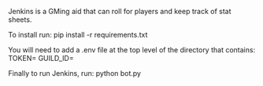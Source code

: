 Jenkins is a GMing aid that can roll for players and keep track of stat sheets.

To install run:
pip install -r requirements.txt

You will need to add a .env file at the top level of the directory that contains:
TOKEN=<Your Bot Token>
GUILD_ID=<Your Discord Server ID>

Finally to run Jenkins, run:
python bot.py